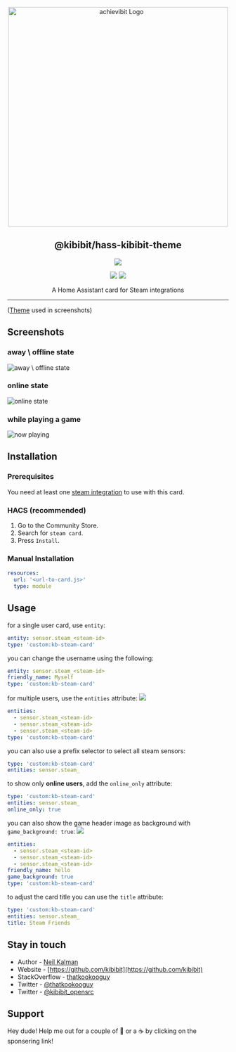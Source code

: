 <p align="center">
  <a href="https://github.com/Kibibit/kb-steam-card/" target="blank"><img src="https://thatkookooguy.github.io/https-assets/screenshots/kb-steam-card-logo.png" width="500" alt="achievibit Logo" />
  </a>
  <h2 align="center">
    @kibibit/hass-kibibit-theme
  </h2>
</p>
<p align="center">
  <a href="https://www.npmjs.com/package/@kibibit/kb-steam-card"><img src="https://img.shields.io/npm/v/@kibibit/kb-steam-card/latest.svg?style=for-the-badge&logo=npm&color=CB3837"></a>
</p>
<p align="center">
  <a href="https://github.com/custom-components/hacs"><img src="https://img.shields.io/badge/HACS-Default-orange.svg"></a>
  <a href="https://imgur.com/gallery/SQJNbWb"><img src="https://img.shields.io/badge/Screenshots-Click_Here-ff3860.svg"></a>
</p>
<p align="center">
  A Home Assistant card for Steam integrations
</p>
<hr>

([Theme](https://github.com/kibibit/hass-kibibit-theme) used in screenshots)

## Screenshots

### away \ offline state

![away \ offline state](https://thatkookooguy.github.io/https-assets/screenshots/kb-steam-card-offline.jpeg)

### online state

![online state](https://thatkookooguy.github.io/https-assets/screenshots/kb-steam-card-online.jpeg)

### while playing a game

![now playing](https://thatkookooguy.github.io/https-assets/screenshots/kb-steam-card-now-playing.jpeg)

## Installation

### Prerequisites
You need at least one [steam integration](https://www.home-assistant.io/integrations/steam_online/) to use with this card.

### HACS (recommended)

1. Go to the Community Store.
2. Search for `steam card`.
3. Press `Install`.

### Manual Installation

```yaml
resources:
  url: '<url-to-card.js>'
  type: module
```

## Usage

for a single user card, use `entity`:

```yaml
entity: sensor.steam_<steam-id>
type: 'custom:kb-steam-card'
```

you can change the username using the following:

```yaml
entity: sensor.steam_<steam-id>
friendly_name: Myself
type: 'custom:kb-steam-card'
```

for multiple users, use the `entities` attribute:
![](screenshots/multi.png)

```yaml
entities:
  - sensor.steam_<steam-id>
  - sensor.steam_<steam-id>
  - sensor.steam_<steam-id>
type: 'custom:kb-steam-card'
```

you can also use a prefix selector to select all steam sensors:

```yaml
type: 'custom:kb-steam-card'
entities: sensor.steam_
```

to show only **online users**, add the `online_only` attribute:

```yaml
type: 'custom:kb-steam-card'
entities: sensor.steam_
online_only: true
```

you can also show the game header image as background with `game_background: true`:
![](screenshots/game-bg.png)

```yaml
entities:
  - sensor.steam_<steam-id>
  - sensor.steam_<steam-id>
  - sensor.steam_<steam-id>
friendly_name: hello
game_background: true
type: 'custom:kb-steam-card'
```

to adjust the card title you can use the `title` attribute:

```yaml
type: 'custom:kb-steam-card'
entities: sensor.steam_
title: Steam Friends
```

## Stay in touch

- Author - [Neil Kalman](https://github.com/thatkookooguy)
- Website - [https://github.com/kibibit](https://github.com/kibibit)
- StackOverflow - [thatkookooguy](https://stackoverflow.com/users/1788884/thatkookooguy)
- Twitter - [@thatkookooguy](https://twitter.com/thatkookooguy)
- Twitter - [@kibibit_opensrc](https://twitter.com/kibibit_opensrc)

## Support

Hey dude! Help me out for a couple of :beers: or a :coffee: by clicking on the sponsering link!
